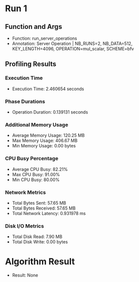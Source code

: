 # Run 1
## Function and Args
- Function: run_server_operations
- Annotation: Server Operation | NB_RUNS=2, NB_DATA=512, KEY_LENGTH=4096, OPERATION=mul_scalar, SCHEME=bfv
## Profiling Results
### Execution Time
- Execution Time: 2.460654 seconds
### Phase Durations
- Operation Duration: 0.139131 seconds
### Additional Memory Usage
- Average Memory Usage: 120.25 MB
- Max Memory Usage: 406.67 MB
- Min Memory Usage: 0.00 bytes
### CPU Busy Percentage
- Average CPU Busy: 82.21%
- Max CPU Busy: 91.00%
- Min CPU Busy: 80.00%
### Network Metrics
- Total Bytes Sent: 57.65 MB
- Total Bytes Received: 57.65 MB
- Total Network Latency: 0.931978 ms
### Disk I/O Metrics
- Total Disk Read: 7.90 MB
- Total Disk Write: 0.00 bytes
# Algorithm Result
- Result: None
